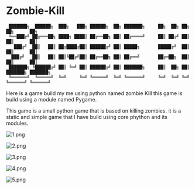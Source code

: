 # Zombie-Kill


```
 ███████╗  ██████╗  ███╗   ███╗ ██████╗  ██╗ ███████╗     ██╗  ██╗ ██╗ ██╗      ██╗
 ╚══███╔╝ ██╔═══██╗ ████╗ ████║ ██╔══██╗ ██║ ██╔════╝     ██║ ██╔╝ ██║ ██║      ██║
   ███╔╝  ██║   ██║ ██╔████╔██║ ██████╔╝ ██║ █████╗       █████╔╝  ██║ ██║      ██║
  ███╔╝   ██║   ██║ ██║╚██╔╝██║ ██╔══██╗ ██║ ██╔══╝       ██╔═██╗  ██║ ██║      ██║
 ███████╗ ╚██████╔╝ ██║ ╚═╝ ██║ ██████╔╝ ██║ ███████╗     ██║  ██╗ ██║ ███████╗ ███████╗
 ╚══════╝  ╚═════╝  ╚═╝     ╚═╝ ╚═════╝  ╚═╝ ╚══════╝     ╚═╝  ╚═╝ ╚═╝ ╚══════╝ ╚══════╝

```



Here is a game build my me using python named zombie Kill this game is build using a module named Pygame.

This game is a small python game that is based on killing zombies. it is a static and simple game that I have build using core phython and its modules.



![1.png](https://raw.githubusercontent.com/DevelopedByAnurag/Zombie-Kill/master/screenshots/1.png?token=AYnmNedyyRB9j2C1FZ-da7q8N7W3Gzuzks5bHBApwA%3D%3D)

![2.png](https://raw.githubusercontent.com/DevelopedByAnurag/Zombie-Kill/master/screenshots/2.png?token=AYnmNU4EqeB7oBMgxGlQWygKWfWmG4ydks5bHBE4wA%3D%3D)

![3.png](https://raw.githubusercontent.com/DevelopedByAnurag/Zombie-Kill/master/screenshots/3.png?token=AYnmNTd-1kdimr_MZMfs0aQanmxeNxDnks5bHBE-wA%3D%3D)

![4.png](https://raw.githubusercontent.com/DevelopedByAnurag/Zombie-Kill/master/screenshots/4.png?token=AYnmNfIc9luuYT165hvnMZMP9o2IQUrkks5bHBFTwA%3D%3D)

![5.png](https://raw.githubusercontent.com/DevelopedByAnurag/Zombie-Kill/master/screenshots/5.png?token=AYnmNT9xkSAmWe3beG_quaIlwOgZ8_Ldks5bHBH8wA%3D%3D)
